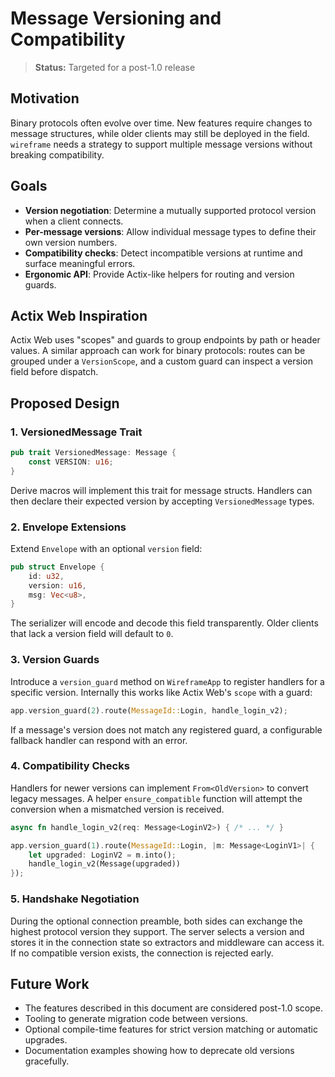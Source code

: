 # Message Versioning and Compatibility

> **Status:** Targeted for a post-1.0 release

## Motivation

Binary protocols often evolve over time. New features require changes to message
structures, while older clients may still be deployed in the field. `wireframe`
needs a strategy to support multiple message versions without breaking
compatibility.

## Goals

- **Version negotiation**: Determine a mutually supported protocol version when
  a client connects.
- **Per-message versions**: Allow individual message types to define their own
  version numbers.
- **Compatibility checks**: Detect incompatible versions at runtime and surface
  meaningful errors.
- **Ergonomic API**: Provide Actix-like helpers for routing and version guards.

## Actix Web Inspiration

Actix Web uses "scopes" and guards to group endpoints by path or header values.
A similar approach can work for binary protocols: routes can be grouped under a
`VersionScope`, and a custom guard can inspect a version field before dispatch.

## Proposed Design

### 1. VersionedMessage Trait

```rust
pub trait VersionedMessage: Message {
    const VERSION: u16;
}
```

Derive macros will implement this trait for message structs. Handlers can then
declare their expected version by accepting `VersionedMessage` types.

### 2. Envelope Extensions

Extend `Envelope` with an optional `version` field:

```rust
pub struct Envelope {
    id: u32,
    version: u16,
    msg: Vec<u8>,
}
```

The serializer will encode and decode this field transparently. Older clients
that lack a version field will default to `0`.

### 3. Version Guards

Introduce a `version_guard` method on `WireframeApp` to register handlers for a
specific version. Internally this works like Actix Web's `scope` with a guard:

```rust
app.version_guard(2).route(MessageId::Login, handle_login_v2);
```

If a message's version does not match any registered guard, a configurable
fallback handler can respond with an error.

### 4. Compatibility Checks

Handlers for newer versions can implement `From<OldVersion>` to convert legacy
messages. A helper `ensure_compatible` function will attempt the conversion when
a mismatched version is received.

```rust
async fn handle_login_v2(req: Message<LoginV2>) { /* ... */ }

app.version_guard(1).route(MessageId::Login, |m: Message<LoginV1>| {
    let upgraded: LoginV2 = m.into();
    handle_login_v2(Message(upgraded))
});
```

### 5. Handshake Negotiation

During the optional connection preamble, both sides can exchange the highest
protocol version they support. The server selects a version and stores it in the
connection state so extractors and middleware can access it. If no compatible
version exists, the connection is rejected early.

## Future Work

- The features described in this document are considered post-1.0 scope.
- Tooling to generate migration code between versions.
- Optional compile-time features for strict version matching or automatic
  upgrades.
- Documentation examples showing how to deprecate old versions gracefully.
